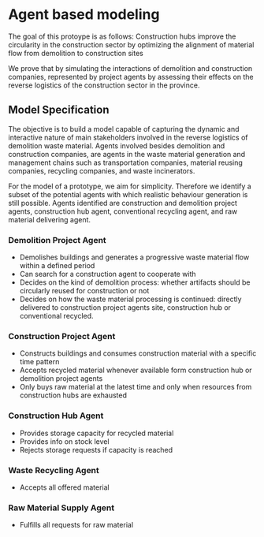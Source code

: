 # Agent based modeling 

The goal of this protoype is as follows:
Construction hubs improve the circularity in the construction sector 
by optimizing the alignment of material flow from demolition to construction sites

We prove that by simulating the interactions of demolition and construction companies, 
represented by project agents by assessing their effects on the reverse logistics of the construction sector in the province.


## Model Specification

The objective is to build a model capable of capturing the dynamic and interactive nature of main stakeholders 
involved in the reverse logistics of demolition waste material.
Agents involved besides demolition and construction companies, 
are agents in the waste material generation and management
chains such as transportation companies, material reusing companies, recycling companies, and waste incinerators.

For the model of a prototype, we aim for simplicity. 
Therefore we identify a subset of the potential agents with which realistic behaviour generation is still possible. 
Agents identified are construction and demolition project agents, 
construction hub agent, conventional recycling agent, and raw material delivering agent.

### Demolition Project Agent
- Demolishes buildings and generates a progressive waste material flow within a defined period
- Can search for a construction agent to cooperate with
- Decides on the kind of demolition process: whether artifacts should be circularly reused for construction or not
- Decides on how the waste material processing is continued: directly delivered to construction project agents site, 
construction hub or conventional recycled. 

### Construction Project Agent
- Constructs buildings and consumes construction material with a specific time pattern
- Accepts recycled material whenever available form construction hub or demolition project agents
- Only buys raw material at the latest time and only when resources from construction hubs are exhausted

### Construction Hub Agent
- Provides storage capacity for recycled material
- Provides info on stock level
- Rejects storage requests if capacity is reached

### Waste Recycling Agent
- Accepts all offered material

### Raw Material Supply Agent
- Fulfills all requests for raw material
	
	


